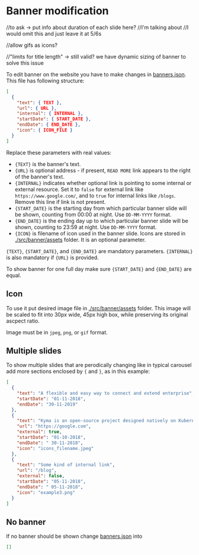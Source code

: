 # Banner modification

//to ask -> put info about duration of each slide here?
//I'm talking about <Banner slides={bannerData} duration={THIS_THING} />
//I would omit this and just leave it at 5/6s

//allow gifs as icons?

//"limits for title length" -> still valid? we have dynamic sizing of banner to solve this issue

To edit banner on the website you have to make changes in [banners.json](../src/banner/banners.json). This file has following structure:

```json
[
  {
    "text": { TEXT },
    "url": { URL },
    "internal": { INTERNAL },
    "startDate": { START_DATE },
    "endDate": { END_DATE },
    "icon": { ICON_FILE }
  }
]
```

Replace these parameters with real values:

- `{TEXT}` is the banner's text.
- `{URL}` is optional address - if present, `READ MORE` link appears to the right of the banner's text.
- `{INTERNAL}` indicates whether optional link is pointing to some internal or external resource. Set it to `false` for external link like `https://www.google.com/`, and to `true` for internal links like `/blogs`. Remove this line if link is not present.
- `{START_DATE}` is the starting day from which particular banner slide will be shown, counting from 00:00 at night. Use `DD-MM-YYYY` format.
- `{END_DATE}` is the ending day up to which particular banner slide will be shown, counting to 23:59 at night. Use `DD-MM-YYYY` format.
- `{ICON}` is filename of icon used in the banner slide. Icons are stored in [./src/banner/assets](../src/banner/assets) folder. It is an optional parameter.

`{TEXT}`, `{START_DATE}`, and `{END_DATE}` are mandatory parameters. `{INTERNAL}` is also mandatory if `{URL}` is provided.

To show banner for one full day make sure `{START_DATE}` and `{END_DATE}` are equal.

## Icon

To use it put desired image file in [./src/banner/assets](../src/banner/assets) folder. This image will be scaled to fit into 30px wide, 45px high box, while preserving its original ascpect ratio.

Image must be in `jpeg`, `png`, or `gif` format.

## Multiple slides

To show multiple slides that are perodically changing like in typical carousel add more sections enclosed by `{` and `}`, as in this example:

```json
[
  {
    "text": "A flexible and easy way to connect and extend enterprise",
    "startDate": "01-11-2018",
    "endDate": "30-11-2019"
  },
  {
    "text": "Kyma is an open-source project designed natively on Kubernetes.",
    "url": "https://google.com",
    "external": true,
    "startDate": "01-10-2018",
    "endDate": " 30-11-2018",
    "icon": "icons_filename.jpeg"
  },
  {
    "text": "Some kind of internal link",
    "url": "/blog",
    "external": false,
    "startDate": "05-11-2018",
    "endDate": " 05-11-2018",
    "icon": "example3.png"
  }
]
```

## No banner

If no banner should be shown change [banners.json](../src/banner/banners.json) into

```json
[]
```
